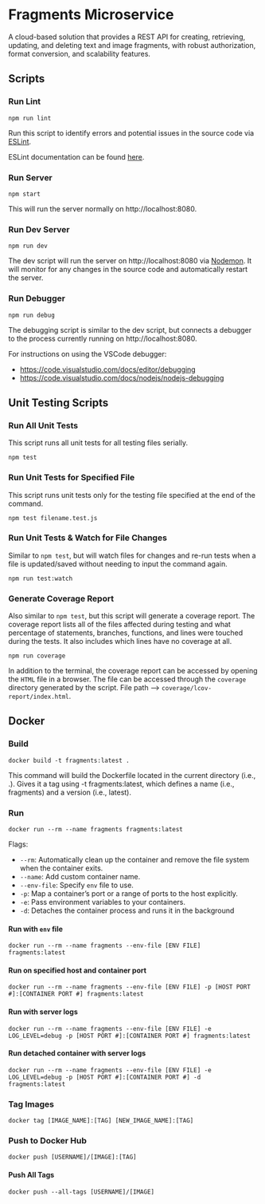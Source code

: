 # Fragments Microservice

A cloud-based solution that provides a REST API for creating, retrieving, updating, and deleting text and image fragments, with robust authorization, format conversion, and scalability features.

## Scripts

### Run Lint

```
npm run lint
```

Run this script to identify errors and potential issues in the source code via [ESLint](https://eslint.org/).

ESLint documentation can be found [here](https://eslint.org/docs/latest).

### Run Server

```
npm start
```

This will run the server normally on http://localhost:8080.

### Run Dev Server

```
npm run dev
```

The dev script will run the server on http://localhost:8080 via [Nodemon](https://nodemon.io/). It will monitor for any changes in the source code and automatically restart the server.

### Run Debugger

```
npm run debug
```

The debugging script is similar to the dev script, but connects a debugger to the process currently running on http://localhost:8080.

For instructions on using the VSCode debugger:

- https://code.visualstudio.com/docs/editor/debugging
- https://code.visualstudio.com/docs/nodejs/nodejs-debugging

## Unit Testing Scripts

### Run All Unit Tests

This script runs all unit tests for all testing files serially.

```
npm test
```

### Run Unit Tests for Specified File

This script runs unit tests only for the testing file specified at the end of the command.

```
npm test filename.test.js
```

### Run Unit Tests & Watch for File Changes

Similar to `npm test`, but will watch files for changes and re-run tests when a file is updated/saved without needing to input the command again.

```
npm run test:watch
```

### Generate Coverage Report

Also similar to `npm test`, but this script will generate a coverage report. The coverage report lists all of the files affected during testing and what percentage of statements, branches, functions, and lines were touched during the tests. It also includes which lines have no coverage at all.

```
npm run coverage
```

In addition to the terminal, the coverage report can be accessed by opening the `HTML` file in a browser. The file can be accessed through the `coverage` directory generated by the script. File path --> `coverage/lcov-report/index.html`.

## Docker

### Build

```
docker build -t fragments:latest .
```

This command will build the Dockerfile located in the current directory (i.e., .). Gives it a tag using -t fragments:latest, which defines a name (i.e., fragments) and a version (i.e., latest).

### Run

```
docker run --rm --name fragments fragments:latest
```

Flags:

- `--rm`: Automatically clean up the container and remove the file system when the container exits.
- `--name`: Add custom container name.
- `--env-file`: Specify `env` file to use.
- `-p`: Map a container’s port or a range of ports to the host explicitly.
- `-e`: Pass environment variables to your containers.
- `-d`: Detaches the container process and runs it in the background

#### Run with `env` file

```
docker run --rm --name fragments --env-file [ENV FILE] fragments:latest
```

#### Run on specified host and container port

```
docker run --rm --name fragments --env-file [ENV FILE] -p [HOST PORT #]:[CONTAINER PORT #] fragments:latest
```

#### Run with server logs

```
docker run --rm --name fragments --env-file [ENV FILE] -e LOG_LEVEL=debug -p [HOST PORT #]:[CONTAINER PORT #] fragments:latest
```

#### Run detached container with server logs

```
docker run --rm --name fragments --env-file [ENV FILE] -e LOG_LEVEL=debug -p [HOST PORT #]:[CONTAINER PORT #] -d fragments:latest
```

### Tag Images

```
docker tag [IMAGE_NAME]:[TAG] [NEW_IMAGE_NAME]:[TAG]
```

### Push to Docker Hub

```
docker push [USERNAME]/[IMAGE]:[TAG]
```

#### Push All Tags

```
docker push --all-tags [USERNAME]/[IMAGE]
```
